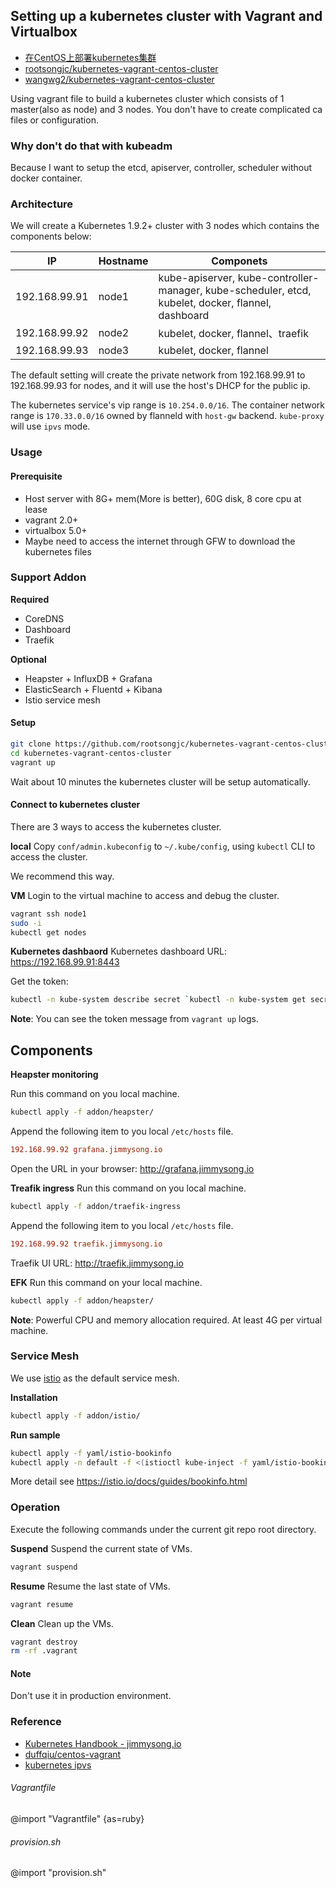## Setting up a kubernetes cluster with Vagrant and Virtualbox
* [在CentOS上部署kubernetes集群](https://jimmysong.io/kubernetes-handbook/practice/install-kubernetes-on-centos.html)
* [rootsongjc/kubernetes-vagrant-centos-cluster](https://github.com/rootsongjc/kubernetes-vagrant-centos-cluster)
* [wangwg2/kubernetes-vagrant-centos-cluster](https://github.com/wangwg2/kubernetes-vagrant-centos-cluster)


Using vagrant file to build a kubernetes cluster which consists of 1 master(also as node) and 3 nodes. You don't have to create complicated ca files or configuration.

### Why don't do that with kubeadm
Because I want to setup the etcd, apiserver, controller, scheduler without docker container.

### Architecture
We will create a Kubernetes 1.9.2+ cluster with 3 nodes which contains the components below:

| IP           | Hostname | Componets                                |
| ------------ | -------- | ---------------------------------------- |
| 192.168.99.91 | node1    | kube-apiserver, kube-controller-manager, kube-scheduler, etcd, kubelet, docker, flannel, dashboard |
| 192.168.99.92 | node2    | kubelet, docker, flannel、traefik         |
| 192.168.99.93 | node3    | kubelet, docker, flannel                 |

The default setting will create the private network from 192.168.99.91 to 192.168.99.93 for nodes, and it will use the host's DHCP for the public ip.

The kubernetes service's vip range is `10.254.0.0/16`.
The container network range is `170.33.0.0/16` owned by flanneld with `host-gw` backend.
`kube-proxy` will use `ipvs` mode.

### Usage
#### Prerequisite
* Host server with 8G+ mem(More is better), 60G disk, 8 core cpu at lease
* vagrant 2.0+
* virtualbox 5.0+
* Maybe need to access the internet through GFW to download the kubernetes files

### Support Addon
**Required**
- CoreDNS
- Dashboard
- Traefik

**Optional**
- Heapster + InfluxDB + Grafana
- ElasticSearch + Fluentd + Kibana
- Istio service mesh

#### Setup
```bash
git clone https://github.com/rootsongjc/kubernetes-vagrant-centos-cluster.git
cd kubernetes-vagrant-centos-cluster
vagrant up
```

Wait about 10 minutes the kubernetes cluster will be setup automatically.

#### Connect to kubernetes cluster
There are 3 ways to access the kubernetes cluster.

**local**
Copy `conf/admin.kubeconfig` to `~/.kube/config`, using `kubectl` CLI to access the cluster.

We recommend this way.

**VM**
Login to the virtual machine to access and debug the cluster.

```bash
vagrant ssh node1
sudo -i
kubectl get nodes
```

**Kubernetes dashbaord**
Kubernetes dashboard URL: <https://192.168.99.91:8443>

Get the token:
```bash
kubectl -n kube-system describe secret `kubectl -n kube-system get secret|grep admin-token|cut -d " " -f1`|grep "token:"|tr -s " "|cut -d " " -f2
```

**Note**: You can see the token message from `vagrant up` logs.

## Components
**Heapster monitoring**

Run this command on you local machine.

```bash
kubectl apply -f addon/heapster/
```

Append the following item to you local `/etc/hosts` file.

```ini
192.168.99.92 grafana.jimmysong.io
```

Open the URL in your browser: <http://grafana.jimmysong.io>

**Treafik ingress**
Run this command on you local machine.
```bash
kubectl apply -f addon/traefik-ingress
```

Append the following item to you local `/etc/hosts` file.

```ini
192.168.99.92 traefik.jimmysong.io
```

Traefik UI URL: <http://traefik.jimmysong.io>

**EFK**
Run this command on your local machine.
```bash
kubectl apply -f addon/heapster/
```

**Note**: Powerful CPU and memory allocation required. At least 4G per virtual machine.

### Service Mesh
We use [istio](https://istio.io) as the default service mesh.

**Installation**
```bash
kubectl apply -f addon/istio/
```

**Run sample**
```bash
kubectl apply -f yaml/istio-bookinfo
kubectl apply -n default -f <(istioctl kube-inject -f yaml/istio-bookinfo/bookinfo.yaml)
```
More detail see https://istio.io/docs/guides/bookinfo.html

### Operation
Execute the following commands under the current git repo root directory.

**Suspend**
Suspend the current state of VMs.
```bash
vagrant suspend
```

**Resume**
Resume the last state of VMs.
```bash
vagrant resume
```

**Clean**
Clean up the VMs.
```bash
vagrant destroy
rm -rf .vagrant
```

#### Note
Don't use it in production environment.

### Reference
* [Kubernetes Handbook - jimmysong.io](https://jimmysong.io/kubernetes-handbook/)
* [duffqiu/centos-vagrant](https://github.com/duffqiu/centos-vagrant)
* [kubernetes ipvs](https://github.com/kubernetes/kubernetes/tree/master/pkg/proxy/ipvs)


###### Vagrantfile
@import "Vagrantfile" {as=ruby}

###### provision.sh
@import "provision.sh"

